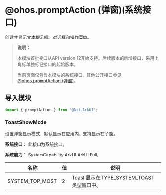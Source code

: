 # @ohos.promptAction (弹窗)(系统接口)

创建并显示文本提示框、对话框和操作菜单。

> **说明：**
>
> 本模块首批接口从API version 12开始支持。后续版本的新增接口，采用上角标单独标记接口的起始版本。
>
> 当前页面仅包含本模块的系统接口，其他公开接口参见[@ohos.promptAction (弹窗)](js-apis-promptAction.md)。

## 导入模块

```ts
import { promptAction } from '@kit.ArkUI';
```

### ToastShowMode

设置弹窗显示模式，默认显示在应用内，支持显示在子窗。

**系统接口：** 此接口为系统接口。

**系统能力：**  SystemCapability.ArkUI.ArkUI.Full。

| 名称     | 值   | 说明                   |
| -------- | ---- | ---------------------- |
| SYSTEM_TOP_MOST | 2    | Toast 显示在TYPE_SYSTEM_TOAST类型窗口中。 |
